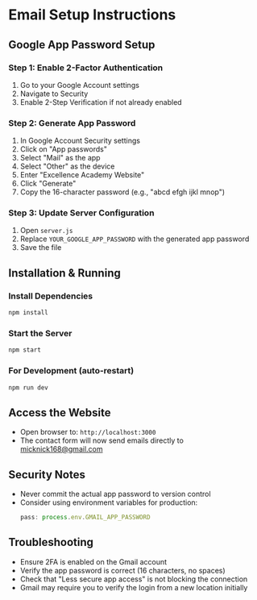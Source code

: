 # Email Setup Instructions

## Google App Password Setup

### Step 1: Enable 2-Factor Authentication
1. Go to your Google Account settings
2. Navigate to Security
3. Enable 2-Step Verification if not already enabled

### Step 2: Generate App Password
1. In Google Account Security settings
2. Click on "App passwords"
3. Select "Mail" as the app
4. Select "Other" as the device
5. Enter "Excellence Academy Website"
6. Click "Generate"
7. Copy the 16-character password (e.g., "abcd efgh ijkl mnop")

### Step 3: Update Server Configuration
1. Open `server.js`
2. Replace `YOUR_GOOGLE_APP_PASSWORD` with the generated app password
3. Save the file

## Installation & Running

### Install Dependencies
```bash
npm install
```

### Start the Server
```bash
npm start
```

### For Development (auto-restart)
```bash
npm run dev
```

## Access the Website
- Open browser to: `http://localhost:3000`
- The contact form will now send emails directly to micknick168@gmail.com

## Security Notes
- Never commit the actual app password to version control
- Consider using environment variables for production:
  ```javascript
  pass: process.env.GMAIL_APP_PASSWORD
  ```

## Troubleshooting
- Ensure 2FA is enabled on the Gmail account
- Verify the app password is correct (16 characters, no spaces)
- Check that "Less secure app access" is not blocking the connection
- Gmail may require you to verify the login from a new location initially